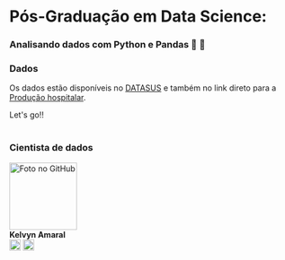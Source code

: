 # Pós-Graduação em Data Science:

### Analisando dados com Python e Pandas 🐍 🐼


### Dados

Os dados estão disponíveis no [DATASUS](https://datasus.saude.gov.br/informacoes-de-saude-tabnet/) e também no link direto para a [Produção hospitalar](http://www2.datasus.gov.br/DATASUS/index.php?area=0202&id=11633&VObj=http://tabnet.datasus.gov.br/cgi/deftohtm.exe?sih/cnv/qi).

Let's go!!<br><br>

### Cientista de dados

  <tr>
    <td align="center">
      <div>
        <img src="https://avatars.githubusercontent.com/kelvynamaral" width="120px;" alt="Foto no GitHub" class="profile"/><br>
          <b> Kelvyn Amaral  </b><br>
            <a href="www.linkedin.com/in/kelvyncandido" alt="Linkedin"><img src="https://img.shields.io/badge/LinkedIn-0077B5?style=for-the-badge&logo=linkedin&logoColor=white" height="20"></a>
            <a href="https://github.com/KelvynAmaral" alt="Github"><img src="https://img.shields.io/badge/GitHub-100000?style=for-the-badge&logo=github&logoColor=white" height="20"></a>
      </div>
    </td>

